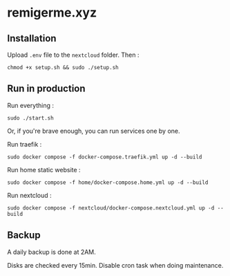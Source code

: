 # remigerme.xyz

## Installation
Upload `.env` file to the `nextcloud` folder. Then :
```
chmod +x setup.sh && sudo ./setup.sh
```

## Run in production
Run everything :
```
sudo ./start.sh
```

Or, if you're brave enough, you can run services one by one.

Run traefik :
```
sudo docker compose -f docker-compose.traefik.yml up -d --build
```

Run home static website :
```
sudo docker compose -f home/docker-compose.home.yml up -d --build
```

Run nextcloud :
```
sudo docker compose -f nextcloud/docker-compose.nextcloud.yml up -d --build
```

## Backup
A daily backup is done at 2AM.

Disks are checked every 15min. Disable cron task when doing maintenance.

